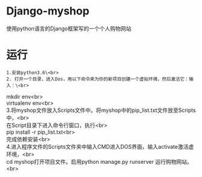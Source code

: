 # Django-myshop
使用python语言的Django框架写的一个个人购物网站
# 运行
    1.安装python3.6\<br>  
    2. 打开一个目录，进入Dos，用以下命令来为你的新项目创建一个虚拟环境，然后激活它：输入：\<br>  
mkdir env\<br>  
virtualenv env\<br>  
3.将myshop文件放入Scripts文件中。将myshop中的pip_list.txt文件放至Scripts中，\<br>  
在Script目录下进入命令行窗口，执行\<br>  
pip install -r pip_list.txt\<br>  
完成依赖安装\<br>  
4.进入程序文件的Scripts文件夹中输入CMD进入DOS界面，输入activate激活虚环境，\<br>  
cd myshop打开项目文件。启用python manage.py runserver 运行购物网站。\<br>  
